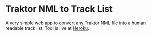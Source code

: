 # Traktor NML to Track List

A very simple web app to convert any Traktor NML file into a human readable
track list.  Tool is live at [Heroku](https://nml2tracklist.herokuapp.com/).